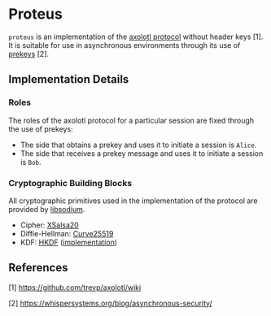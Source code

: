 # Proteus

`proteus` is an implementation of the [axolotl protocol](https://github.com/trevp/axolotl/wiki) without header keys [1].
It is suitable for use in asynchronous environments through its use of [prekeys](https://whispersystems.org/blog/asynchronous-security/
) [2].

## Implementation Details

### Roles

The roles of the axolotl protocol for a particular session are fixed through the use of prekeys:

  * The side that obtains a prekey and uses it to initiate a session is `Alice`.
  * The side that receives a prekey message and uses it to initiate a session is `Bob`.

### Cryptographic Building Blocks

All cryptographic primitives used in the implementation of the protocol are provided by [libsodium](https://github.com/jedisct1/libsodium).

  * Cipher: [XSalsa20](http://en.wikipedia.org/wiki/Salsa20)
  * Diffie-Hellman: [Curve25519](http://en.wikipedia.org/wiki/Curve25519)
  * KDF: [HKDF](https://tools.ietf.org/html/rfc5869) ([implementation](https://github.com/twittner/hkdf))

## References

[1] https://github.com/trevp/axolotl/wiki

[2] https://whispersystems.org/blog/asynchronous-security/

